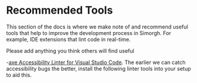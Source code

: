 # Recommended Tools

This section of the docs is where we make note of and recommend useful tools that help to improve the development process in Simorgh. For example, IDE extensions that lint code in real-time.

Please add anything you think others will find useful

-[axe Accessibility Linter for Visual Studio Code](https://marketplace.visualstudio.com/items?itemName=deque-systems.vscode-axe-linter). The earlier we can catch accessibility bugs the better, install the following linter tools into your setup to aid this.
